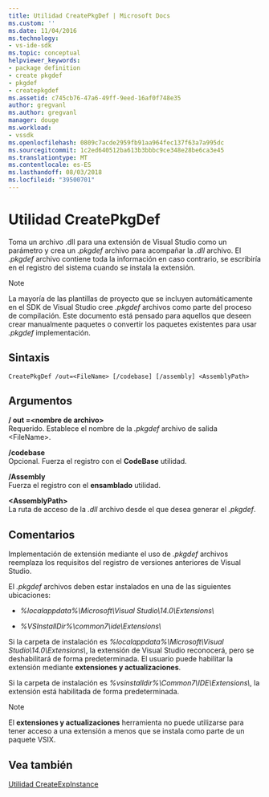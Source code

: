 ```yaml
---
title: Utilidad CreatePkgDef | Microsoft Docs
ms.custom: ''
ms.date: 11/04/2016
ms.technology:
- vs-ide-sdk
ms.topic: conceptual
helpviewer_keywords:
- package definition
- create pkgdef
- pkgdef
- createpkgdef
ms.assetid: c745cb76-47a6-49ff-9eed-16af0f748e35
author: gregvanl
ms.author: gregvanl
manager: douge
ms.workload:
- vssdk
ms.openlocfilehash: 0809c7acde2959fb91aa964fec137f63a7a995dc
ms.sourcegitcommit: 1c2ed640512ba613b3bbbc9ce348e28be6ca3e45
ms.translationtype: MT
ms.contentlocale: es-ES
ms.lasthandoff: 08/03/2018
ms.locfileid: "39500701"
---
```

# <a name="createpkgdef-utility"></a>Utilidad CreatePkgDef
Toma un archivo .dll para una extensión de Visual Studio como un parámetro y crea un *.pkgdef* archivo para acompañar la *.dll* archivo. El *.pkgdef* archivo contiene toda la información en caso contrario, se escribiría en el registro del sistema cuando se instala la extensión.  
  
> [!NOTE]
>  La mayoría de las plantillas de proyecto que se incluyen automáticamente en el SDK de Visual Studio cree *.pkgdef* archivos como parte del proceso de compilación. Este documento está pensado para aquellos que deseen crear manualmente paquetes o convertir los paquetes existentes para usar *.pkgdef* implementación.  
  
## <a name="syntax"></a>Sintaxis  
  
```  
CreatePkgDef /out=<FileName> [/codebase] [/assembly] <AssemblyPath>  
```  
  
## <a name="arguments"></a>Argumentos  
 **/ out =&lt;nombre de archivo&gt;**  
 Requerido. Establece el nombre de la *.pkgdef* archivo de salida &lt;FileName&gt;.  
  
 **/codebase**  
 Opcional. Fuerza el registro con el **CodeBase** utilidad.  
  
 **/Assembly**  
 Fuerza el registro con el **ensamblado** utilidad.  
  
 **&lt;AssemblyPath&gt;**  
 La ruta de acceso de la *.dll* archivo desde el que desea generar el *.pkgdef*.  
  
## <a name="remarks"></a>Comentarios  
 Implementación de extensión mediante el uso de *.pkgdef* archivos reemplaza los requisitos del registro de versiones anteriores de Visual Studio.  
  
 El *.pkgdef* archivos deben estar instalados en una de las siguientes ubicaciones: 

 - *%localappdata%\Microsoft\Visual Studio\14.0\Extensions\\* 
 
 - *%VSInstallDir%\common7\ide\Extensions\\*
    
 Si la carpeta de instalación es *%localappdata%\Microsoft\Visual Studio\14.0\Extensions\\*, la extensión de Visual Studio reconocerá, pero se deshabilitará de forma predeterminada. El usuario puede habilitar la extensión mediante **extensiones y actualizaciones**. 
   
 Si la carpeta de instalación es *%vsinstalldir%\Common7\IDE\Extensions\\*, la extensión está habilitada de forma predeterminada.  
  
> [!NOTE]
>  El **extensiones y actualizaciones** herramienta no puede utilizarse para tener acceso a una extensión a menos que se instala como parte de un paquete VSIX.  
  
## <a name="see-also"></a>Vea también  
 [Utilidad CreateExpInstance](../../extensibility/internals/createexpinstance-utility.md)